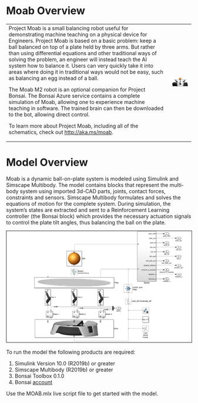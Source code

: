 
# Moab Overview

<table>
<tr>
<td>
Project Moab is a small balancing robot useful for demonstrating machine teaching on a physical device for Engineers. Project Moab is based on a basic problem: keep a ball balanced on top of a plate held by three arms. But rather than using differential equations and other traditional ways of solving the problem, an engineer will instead teach the AI system how to balance it. Users can very quickly take it into areas where doing it in traditional ways would not be easy, such as balancing an egg instead of a ball.

The Moab M2 robot is an optional companion for Project Bonsai. The Bonsai Azure service contains a complete simulation of Moab, allowing one to experience machine teaching in software. The trained brain can then be downloaded to the bot, allowing direct control.

To learn more about Project Moab, including all of the schematics, check out http://aka.ms/moab. 
</td>
<td>
<img src="Images/hero.png" alt="The Moab M2 robot" width="600">
</td>
</tr>
</table>

# Model Overview
Moab is a dynamic ball-on-plate system is modeled using Simulink and Simscape Multibody. The model contains blocks that represent the multi-body system using imported 3d-CAD parts, joints, contact forces, constraints and sensors. Simscape Multibody formulates and solves the equations of motion for the complete system. During simulation, the system’s states are extracted and sent to a Reinforcement Learning controller (the Bonsai block) which provides the necessary actuation signals to control the plate tilt angles, thus balancing the ball on the plate.

<img src="Images/model.png" alt="Model Details" width="800" border="1"/>


To run the model the following products are required:
1.	Simulink Version 10.0 (R2019b) or greater
2.	Simscape Multibody (R2019b) or greater
3.	Bonsai Toolbox 0.1.0
4.  Bonsai <a href="https://docs.microsoft.com/en-us/bonsai/quickstart/setup">account</a>

Use the MOAB.mlx live script file to get started with the model.
